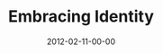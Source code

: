 ---
layout: message
category: message
series: "A Place at the Table"
title: "Embracing Identity"
date: 2012-02-11-00-00
message_id: 713
audio: "http://s3.amazonaws.com/crossroads-media/media/legacy/mp3/placeatthetable_01.mp3"
audio-duration: "42:42"
program: "http://s3.amazonaws.com/crossroads-media/media/legacy/documents/02_11-12_12Program.pdf"
description: "Chuck Mingo talks about how we view our identity&#58; as an abandoned orphan or treasured child of God."
video: "https://s3.amazonaws.com/crossroadsvideomessages/placeatthetable_01.mp4"
video-duration: "42:47"
video-image: "http://s3.amazonaws.com/crossroads-media/images/legacy/content/placeattable_01_still.jpg"
flag: "N"
---